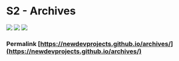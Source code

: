 # S2 - Archives

![](at.png) ![](header.jpg) ![](at.png)

### Permalink [https://newdevprojects.github.io/archives/](https://newdevprojects.github.io/archives/)

